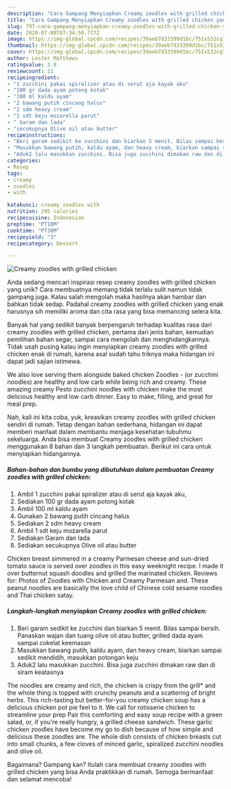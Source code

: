 ```yaml
---
description: "Cara Gampang Menyiapkan Creamy zoodles with grilled chicken yang Enak Banget"
title: "Cara Gampang Menyiapkan Creamy zoodles with grilled chicken yang Enak Banget"
slug: 797-cara-gampang-menyiapkan-creamy-zoodles-with-grilled-chicken-yang-enak-banget
date: 2020-07-08T07:34:50.777Z
image: https://img-global.cpcdn.com/recipes/39aeb7d33399d1bc/751x532cq70/creamy-zoodles-with-grilled-chicken-foto-resep-utama.jpg
thumbnail: https://img-global.cpcdn.com/recipes/39aeb7d33399d1bc/751x532cq70/creamy-zoodles-with-grilled-chicken-foto-resep-utama.jpg
cover: https://img-global.cpcdn.com/recipes/39aeb7d33399d1bc/751x532cq70/creamy-zoodles-with-grilled-chicken-foto-resep-utama.jpg
author: Lester Matthews
ratingvalue: 3.8
reviewcount: 11
recipeingredient:
- "1 zucchini pakai spiralizer atau di serut aja kayak aku"
- "100 gr dada ayam potong kotak"
- "100 ml kaldu ayam"
- "2 bawang putih cincang halus"
- "2 sdm heavy cream"
- "1 sdt keju mozarella parut"
- " Garam dan lada"
- "secukupnya Olive oil atau butter"
recipeinstructions:
- "Beri garam sedikit ke zucchini dan biarkan 5 menit. Bilas sampai bersih. Panaskan wajan dan tuang olive oil atau butter, grilled dada ayam sampai cokelat keemasan"
- "Masukkan bawang putih, kaldu ayam, dan heavy cream, biarkan sampai sedikit mendidih, masukkan potongan keju"
- "Aduk2 lalu masukkan zucchini. Bisa juga zucchini dimakan raw dan di siram keatasnya"
categories:
- Resep
tags:
- creamy
- zoodles
- with

katakunci: creamy zoodles with 
nutrition: 295 calories
recipecuisine: Indonesian
preptime: "PT18M"
cooktime: "PT38M"
recipeyield: "3"
recipecategory: Dessert

---
```



![Creamy zoodles with grilled chicken](https://img-global.cpcdn.com/recipes/39aeb7d33399d1bc/751x532cq70/creamy-zoodles-with-grilled-chicken-foto-resep-utama.jpg)

Anda sedang mencari inspirasi resep creamy zoodles with grilled chicken yang unik? Cara membuatnya memang tidak terlalu sulit namun tidak gampang juga. Kalau salah mengolah maka hasilnya akan hambar dan bahkan tidak sedap. Padahal creamy zoodles with grilled chicken yang enak harusnya sih memiliki aroma dan cita rasa yang bisa memancing selera kita.

Banyak hal yang sedikit banyak berpengaruh terhadap kualitas rasa dari creamy zoodles with grilled chicken, pertama dari jenis bahan, kemudian pemilihan bahan segar, sampai cara mengolah dan menghidangkannya. Tidak usah pusing kalau ingin menyiapkan creamy zoodles with grilled chicken enak di rumah, karena asal sudah tahu triknya maka hidangan ini dapat jadi sajian istimewa.

We also love serving them alongside baked chicken Zoodles - (or zucchini noodles) are healthy and low carb while being rich and creamy. These amazing creamy Pesto zucchini noodles with chicken make the most delicious healthy and low carb dinner. Easy to make, filling, and great for meal prep.


Nah, kali ini kita coba, yuk, kreasikan creamy zoodles with grilled chicken sendiri di rumah. Tetap dengan bahan sederhana, hidangan ini dapat memberi manfaat dalam membantu menjaga kesehatan tubuhmu sekeluarga. Anda bisa membuat Creamy zoodles with grilled chicken menggunakan 8 bahan dan 3 langkah pembuatan. Berikut ini cara untuk menyiapkan hidangannya.

<!--inarticleads1-->

##### Bahan-bahan dan bumbu yang dibutuhkan dalam pembuatan Creamy zoodles with grilled chicken:

1. Ambil 1 zucchini pakai spiralizer atau di serut aja kayak aku,
1. Sediakan 100 gr dada ayam potong kotak
1. Ambil 100 ml kaldu ayam
1. Gunakan 2 bawang putih cincang halus
1. Sediakan 2 sdm heavy cream
1. Ambil 1 sdt keju mozarella parut
1. Sediakan  Garam dan lada
1. Sediakan secukupnya Olive oil atau butter


Chicken breast simmered in a creamy Parmesan cheese and sun-dried tomato sauce is served over zoodles in this easy weeknight recipe. I made it over butternut squash doodles and grilled the marinated chicken. Reviews for: Photos of Zoodles with Chicken and Creamy Parmesan and. These peanut noodles are basically the love child of Chinese cold sesame noodles and Thai chicken satay. 

<!--inarticleads2-->

##### Langkah-langkah menyiapkan Creamy zoodles with grilled chicken:

1. Beri garam sedikit ke zucchini dan biarkan 5 menit. Bilas sampai bersih. Panaskan wajan dan tuang olive oil atau butter, grilled dada ayam sampai cokelat keemasan
1. Masukkan bawang putih, kaldu ayam, dan heavy cream, biarkan sampai sedikit mendidih, masukkan potongan keju
1. Aduk2 lalu masukkan zucchini. Bisa juga zucchini dimakan raw dan di siram keatasnya


The noodles are creamy and rich, the chicken is crispy from the grill* and the whole thing is topped with crunchy peanuts and a scattering of bright herbs. This rich-tasting but better-for-you creamy chicken soup has a delicious chicken pot pie feel to it. We call for rotisserie chicken to streamline your prep Pair this comforting and easy soup recipe with a green salad, or, if you&#39;re really hungry, a grilled cheese sandwich. These garlic chicken zoodles have become my go to dish because of how simple and delicious these zoodles are. The whole dish consists of chicken breasts cut into small chunks, a few cloves of minced garlic, spiralized zucchini noodles and olive oil. 

Bagaimana? Gampang kan? Itulah cara membuat creamy zoodles with grilled chicken yang bisa Anda praktikkan di rumah. Semoga bermanfaat dan selamat mencoba!
